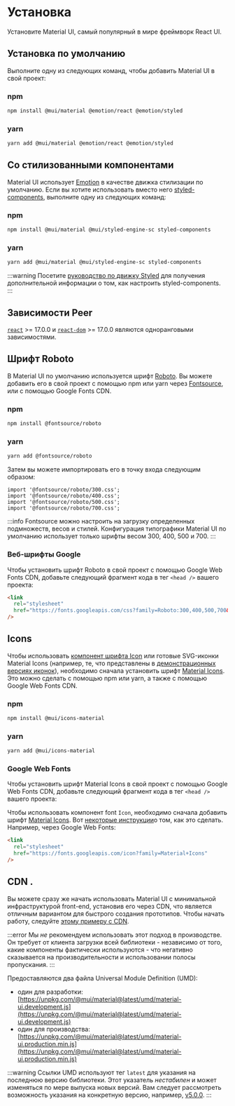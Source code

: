 

# Установка <meta data-oversett="" data-original-text="Installation">

<p class="description">Установите Material UI, самый популярный в мире фреймворк React UI.</p>

## Установка по умолчанию <meta data-oversett="" data-original-text="Default installation">

Выполните одну из следующих команд, чтобы добавить Material UI в свой проект:

### npm <meta data-oversett="" data-original-text="npm">

```sh
npm install @mui/material @emotion/react @emotion/styled
```

### yarn <meta data-oversett="" data-original-text="yarn">

```sh
yarn add @mui/material @emotion/react @emotion/styled
```

## Со стилизованными компонентами <meta data-oversett="" data-original-text="With styled-components">

Material UI использует [Emotion](https://emotion.sh/) в качестве движка стилизации по умолчанию. Если вы хотите использовать вместо него [styled-components](https://styled-components.com/), выполните одну из следующих команд:

### npm <meta data-oversett="" data-original-text="npm">

```sh
npm install @mui/material @mui/styled-engine-sc styled-components
```

### yarn <meta data-oversett="" data-original-text="yarn">

```sh
yarn add @mui/material @mui/styled-engine-sc styled-components
```

:::warning
Посетите [руководство по движку Styled](/material-ui/guides/styled-engine/) для получения дополнительной информации о том, как настроить styled-components.
:::

## Зависимости Peer <meta data-oversett="" data-original-text="Peer dependencies">

[`react`](https://www.npmjs.com/package/react) >= 17.0.0 и [`react-dom`](https://www.npmjs.com/package/react-dom) >= 17.0.0 являются одноранговыми зависимостями.

## Шрифт Roboto <meta data-oversett="" data-original-text="Roboto font">

В Material UI по умолчанию используется шрифт [Roboto](https://fonts.google.com/specimen/Roboto). Вы можете добавить его в свой проект с помощью npm или yarn через [Fontsource](https://fontsource.org/), или с помощью Google Fonts CDN.

### npm <meta data-oversett="" data-original-text="npm">

```sh
npm install @fontsource/roboto
```

### yarn <meta data-oversett="" data-original-text="yarn">

```sh
yarn add @fontsource/roboto
```

Затем вы можете импортировать его в точку входа следующим образом:

```tsx
import '@fontsource/roboto/300.css';
import '@fontsource/roboto/400.css';
import '@fontsource/roboto/500.css';
import '@fontsource/roboto/700.css';
```

:::info
Fontsource можно настроить на загрузку определенных подмножеств, весов и стилей. Конфигурация типографики Material UI по умолчанию использует только шрифты весом 300, 400, 500 и 700.
:::

### Веб-шрифты Google <meta data-oversett="" data-original-text="Google Web Fonts">

Чтобы установить шрифт Roboto в свой проект с помощью Google Web Fonts CDN, добавьте следующий фрагмент кода в тег `<head />` вашего проекта:

```html
<link
  rel="stylesheet"
  href="https://fonts.googleapis.com/css?family=Roboto:300,400,500,700&display=swap"
/>
```

## Icons <meta data-oversett="" data-original-text="Icons">

Чтобы использовать [компонент шрифта Icon](/material-ui/icons/#icon-font-icons) или готовые SVG-иконки Material Icons (например, те, что представлены в [демонстрационных версиях иконок](/material-ui/icons/)), необходимо сначала установить шрифт [Material Icons](https://fonts.google.com/icons?icon.set=Material+Icons). Это можно сделать с помощью npm или yarn, а также с помощью Google Web Fonts CDN.

### npm <meta data-oversett="" data-original-text="npm">

```sh
npm install @mui/icons-material
```

### yarn <meta data-oversett="" data-original-text="yarn">

```sh
yarn add @mui/icons-material
```

### Google Web Fonts <meta data-oversett="" data-original-text="Google Web Fonts">

Чтобы установить шрифт Material Icons в свой проект с помощью Google Web Fonts CDN, добавьте следующий фрагмент кода в тег `<head />` вашего проекта:

Чтобы использовать компонент font `Icon`, необходимо сначала добавить шрифт [Material Icons](https://fonts.google.com/icons?icon.set=Material+Icons). Вот [некоторые инструкции](/material-ui/icons/#icon-font-icons)о том, как это сделать. Например, через Google Web Fonts:

```html
<link
  rel="stylesheet"
  href="https://fonts.googleapis.com/icon?family=Material+Icons"
/>
```

## CDN . <meta data-oversett="" data-original-text="CDN">

Вы можете сразу же начать использовать Material UI с минимальной инфраструктурой front-end, установив его через CDN, что является отличным вариантом для быстрого создания прототипов. Чтобы начать работу, следуйте [этому примеру с CDN](https://github.com/mui/material-ui/tree/master/examples/cdn).

:::error
Мы _не_ рекомендуем использовать этот подход в производстве. Он требует от клиента загрузки всей библиотеки - независимо от того, какие компоненты фактически используются - что негативно сказывается на производительности и использовании полосы пропускания.
:::

Предоставляются два файла Universal Module Definition (UMD):

-   один для разработки: [https://unpkg.com/@mui/material@latest/umd/material-ui.development.js](https://unpkg.com/@mui/material@latest/umd/material-ui.development.js)
-   один для производства: [https://unpkg.com/@mui/material@latest/umd/material-ui.production.min.js](https://unpkg.com/@mui/material@latest/umd/material-ui.production.min.js)

:::warning
Ссылки UMD используют тег `latest` для указания на последнюю версию библиотеки. Этот указатель _нестабилен_ и может изменяться по мере выпуска новых версий. Вам следует рассмотреть возможность указания на конкретную версию, например, [v5.0.0](https://unpkg.com/@mui/material@5.0.0/umd/material-ui.development.js).
:::
